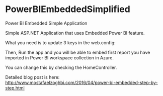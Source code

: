 # PowerBIEmbeddedSimplified
Power BI Embedded Simple Application

Simple ASP.NET Application that uses Embedded Power BI feature.

What you need is to update 3 keys in the web.config:

<add key="powerbi:AccessKey" value="" />
<add key="powerbi:WorkspaceCollection" value="" />
<add key="powerbi:WorkspaceId" value="" />

Then, Run the app and you will be able to embed first report you have imported in Power BI workspace collection in Azure.

You can change this by checking the HomeController.

Detailed blog post is here:  http://www.mostafaelzoghbi.com/2016/04/power-bi-embedded-step-by-step.html
